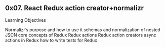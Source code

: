 ## 0x07. React Redux action creator+normalizr

Learning Objectives

Normalizr’s purpose and how to use it
schemas and normalization of nested JSON
core concepts of Redux
Redux actions
Redux action creators
async actions in Redux
how to write tests for Redux

